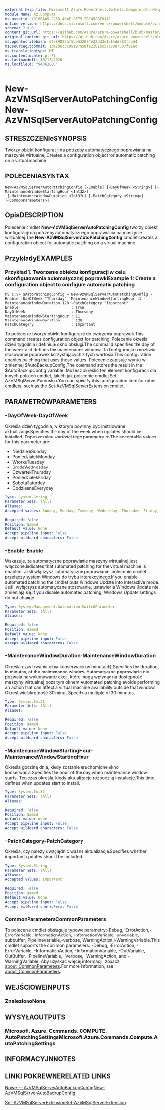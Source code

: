 ```yaml
---
external help file: Microsoft.Azure.PowerShell.Cmdlets.Compute.dll-Help.xml
Module Name: Az.Compute
ms.assetid: 7016BAA9-C25D-404E-9F75-2BE49FBF91A8
online version: https://docs.microsoft.com/en-us/powershell/module/az.compute/new-azvmsqlserverautopatchingconfig
schema: 2.0.0
content_git_url: https://github.com/Azure/azure-powershell/blob/master/src/Compute/Compute/help/New-AzVMSqlServerAutoPatchingConfig.md
original_content_git_url: https://github.com/Azure/azure-powershell/blob/master/src/Compute/Compute/help/New-AzVMSqlServerAutoPatchingConfig.md
ms.openlocfilehash: 6fe89822af5be532674e22dd3e1c1edd583fced4
ms.sourcegitcommit: 1de2b6c3c99197958fa2101bc37680e7507f91ac
ms.translationtype: MT
ms.contentlocale: pl-PL
ms.lasthandoff: 10/13/2020
ms.locfileid: "94062881"
---
```

# <span data-ttu-id="384e2-101">New-AzVMSqlServerAutoPatchingConfig</span><span class="sxs-lookup"><span data-stu-id="384e2-101">New-AzVMSqlServerAutoPatchingConfig</span></span>

## <span data-ttu-id="384e2-102">STRESZCZENIe</span><span class="sxs-lookup"><span data-stu-id="384e2-102">SYNOPSIS</span></span>
<span data-ttu-id="384e2-103">Tworzy obiekt konfiguracji na potrzeby automatycznego poprawiania na maszynie wirtualnej.</span><span class="sxs-lookup"><span data-stu-id="384e2-103">Creates a configuration object for automatic patching on a virtual machine.</span></span>

## <span data-ttu-id="384e2-104">POLECENIA</span><span class="sxs-lookup"><span data-stu-id="384e2-104">SYNTAX</span></span>

```
New-AzVMSqlServerAutoPatchingConfig [-Enable] [-DayOfWeek <String>] [-MaintenanceWindowStartingHour <Int32>]
 [-MaintenanceWindowDuration <Int32>] [-PatchCategory <String>] [<CommonParameters>]
```

## <span data-ttu-id="384e2-105">Opis</span><span class="sxs-lookup"><span data-stu-id="384e2-105">DESCRIPTION</span></span>
<span data-ttu-id="384e2-106">Polecenie cmdlet **New-AzVMSqlServerAutoPatchingConfig** tworzy obiekt konfiguracji na potrzeby automatycznego poprawiania na maszynie wirtualnej.</span><span class="sxs-lookup"><span data-stu-id="384e2-106">The **New-AzVMSqlServerAutoPatchingConfig** cmdlet creates a configuration object for automatic patching on a virtual machine.</span></span>

## <span data-ttu-id="384e2-107">Przykłady</span><span class="sxs-lookup"><span data-stu-id="384e2-107">EXAMPLES</span></span>

### <span data-ttu-id="384e2-108">Przykład 1. Tworzenie obiektu konfiguracji w celu skonfigurowania automatycznej poprawki</span><span class="sxs-lookup"><span data-stu-id="384e2-108">Example 1: Create a configuration object to configure automatic patching</span></span>
```
PS C:\> $AutoPatchingConfig = New-AzVMSqlServerAutoPatchingConfig -Enable -DayOfWeek "Thursday" -MaintenanceWindowStartingHour 11 -MaintenanceWindowDuration 120 -PatchCategory "Important"
Enable                        : True
DayOfWeek                     : Thursday
MaintenanceWindowStartingHour : 11
MaintenanceWindowDuration     : 120
PatchCategory                 : Important
```

<span data-ttu-id="384e2-109">To polecenie tworzy obiekt konfiguracji do tworzenia poprawek.</span><span class="sxs-lookup"><span data-stu-id="384e2-109">This command creates configuration object for patching.</span></span>
<span data-ttu-id="384e2-110">Polecenie określa dzień tygodnia i definiuje okno obsługi.</span><span class="sxs-lookup"><span data-stu-id="384e2-110">The command specifies the day of the week and defines the maintenance window.</span></span>
<span data-ttu-id="384e2-111">Ta konfiguracja umożliwia stosowanie poprawek korzystających z tych wartości.</span><span class="sxs-lookup"><span data-stu-id="384e2-111">This configuration enables patching that uses these values.</span></span>
<span data-ttu-id="384e2-112">Polecenie zapisuje wyniki w zmiennej $AutoBackupConfig.</span><span class="sxs-lookup"><span data-stu-id="384e2-112">The command stores the result in the $AutoBackupConfig variable.</span></span>
<span data-ttu-id="384e2-113">Możesz określić ten element konfiguracji dla innych poleceń cmdlet, takich jak polecenie cmdlet Set-AzVMSqlServerExtension.</span><span class="sxs-lookup"><span data-stu-id="384e2-113">You can specify this configuration item for other cmdlets, such as the Set-AzVMSqlServerExtension cmdlet.</span></span>

## <span data-ttu-id="384e2-114">PARAMETRÓW</span><span class="sxs-lookup"><span data-stu-id="384e2-114">PARAMETERS</span></span>

### <span data-ttu-id="384e2-115">-DayOfWeek</span><span class="sxs-lookup"><span data-stu-id="384e2-115">-DayOfWeek</span></span>
<span data-ttu-id="384e2-116">Określa dzień tygodnia, w którym powinny być instalowane aktualizacje.</span><span class="sxs-lookup"><span data-stu-id="384e2-116">Specifies the day of the week when updates should be installed.</span></span>
<span data-ttu-id="384e2-117">Dopuszczalne wartości tego parametru to:</span><span class="sxs-lookup"><span data-stu-id="384e2-117">The acceptable values for this parameter are:</span></span>
- <span data-ttu-id="384e2-118">Niedziele</span><span class="sxs-lookup"><span data-stu-id="384e2-118">Sunday</span></span>
- <span data-ttu-id="384e2-119">Poniedziałek</span><span class="sxs-lookup"><span data-stu-id="384e2-119">Monday</span></span>
- <span data-ttu-id="384e2-120">Wtorku</span><span class="sxs-lookup"><span data-stu-id="384e2-120">Tuesday</span></span>
- <span data-ttu-id="384e2-121">Środa</span><span class="sxs-lookup"><span data-stu-id="384e2-121">Wednesday</span></span>
- <span data-ttu-id="384e2-122">Czwartek</span><span class="sxs-lookup"><span data-stu-id="384e2-122">Thursday</span></span>
- <span data-ttu-id="384e2-123">Poniedziałek</span><span class="sxs-lookup"><span data-stu-id="384e2-123">Friday</span></span>
- <span data-ttu-id="384e2-124">Sobota</span><span class="sxs-lookup"><span data-stu-id="384e2-124">Saturday</span></span>
- <span data-ttu-id="384e2-125">Codzienne</span><span class="sxs-lookup"><span data-stu-id="384e2-125">Everyday</span></span>

```yaml
Type: System.String
Parameter Sets: (All)
Aliases:
Accepted values: Sunday, Monday, Tuesday, Wednesday, Thursday, Friday, Saturday, Everyday

Required: False
Position: Named
Default value: None
Accept pipeline input: False
Accept wildcard characters: False
```

### <span data-ttu-id="384e2-126">-Enable</span><span class="sxs-lookup"><span data-stu-id="384e2-126">-Enable</span></span>
<span data-ttu-id="384e2-127">Wskazuje, że automatyczne poprawianie maszyny wirtualnej jest włączone.</span><span class="sxs-lookup"><span data-stu-id="384e2-127">Indicates that automated patching for the virtual machine is enabled.</span></span>
<span data-ttu-id="384e2-128">Jeśli włączysz automatyczne poprawianie, polecenie cmdlet przełączy system Windows do trybu interakcyjnego.</span><span class="sxs-lookup"><span data-stu-id="384e2-128">If you enable automated patching the cmdlet puts Windows Update into interactive mode.</span></span>
<span data-ttu-id="384e2-129">Jeśli wyłączysz automatyczne stosowanie, ustawienia Windows Update nie zmieniają się.</span><span class="sxs-lookup"><span data-stu-id="384e2-129">If you disable automated patching, Windows Update settings do not change.</span></span>

```yaml
Type: System.Management.Automation.SwitchParameter
Parameter Sets: (All)
Aliases:

Required: False
Position: Named
Default value: None
Accept pipeline input: False
Accept wildcard characters: False
```

### <span data-ttu-id="384e2-130">-MaintenanceWindowDuration</span><span class="sxs-lookup"><span data-stu-id="384e2-130">-MaintenanceWindowDuration</span></span>
<span data-ttu-id="384e2-131">Określa czas trwania okna konserwacji (w minutach).</span><span class="sxs-lookup"><span data-stu-id="384e2-131">Specifies the duration, in minutes, of the maintenance window.</span></span>
<span data-ttu-id="384e2-132">Automatyczne poprawianie nie pozwala na wykonywanie akcji, które mogą wpłynąć na dostępność maszyny wirtualnej poza tym oknem.</span><span class="sxs-lookup"><span data-stu-id="384e2-132">Automated patching avoids performing an action that can affect a virtual machine availability outside that window.</span></span>
<span data-ttu-id="384e2-133">Określ wielokrotność 30 minut.</span><span class="sxs-lookup"><span data-stu-id="384e2-133">Specify a multiple of 30 minutes.</span></span>

```yaml
Type: System.Int32
Parameter Sets: (All)
Aliases:

Required: False
Position: Named
Default value: None
Accept pipeline input: False
Accept wildcard characters: False
```

### <span data-ttu-id="384e2-134">-MaintenanceWindowStartingHour</span><span class="sxs-lookup"><span data-stu-id="384e2-134">-MaintenanceWindowStartingHour</span></span>
<span data-ttu-id="384e2-135">Określa godzinę dnia, kiedy zostanie uruchomione okno konserwacja.</span><span class="sxs-lookup"><span data-stu-id="384e2-135">Specifies the hour of the day when maintenance window starts.</span></span>
<span data-ttu-id="384e2-136">Ten czas określa, kiedy aktualizacje rozpoczną instalację.</span><span class="sxs-lookup"><span data-stu-id="384e2-136">This time defines when updates start to install.</span></span>

```yaml
Type: System.Int32
Parameter Sets: (All)
Aliases:

Required: False
Position: Named
Default value: None
Accept pipeline input: False
Accept wildcard characters: False
```

### <span data-ttu-id="384e2-137">-PatchCategory</span><span class="sxs-lookup"><span data-stu-id="384e2-137">-PatchCategory</span></span>
<span data-ttu-id="384e2-138">Określa, czy należy uwzględnić ważne aktualizacje.</span><span class="sxs-lookup"><span data-stu-id="384e2-138">Specifies whether important updates should be included.</span></span>

```yaml
Type: System.String
Parameter Sets: (All)
Aliases:
Accepted values: Important

Required: False
Position: Named
Default value: None
Accept pipeline input: False
Accept wildcard characters: False
```

### <span data-ttu-id="384e2-139">CommonParameters</span><span class="sxs-lookup"><span data-stu-id="384e2-139">CommonParameters</span></span>
<span data-ttu-id="384e2-140">To polecenie cmdlet obsługuje typowe parametry:-Debug,-ErrorAction,-ErrorVariable,-InformationAction,-InformationVariable,-unvariable,-subbuffer,-PipelineVariable,-verbose,-WarningAction i-WarningVariable.</span><span class="sxs-lookup"><span data-stu-id="384e2-140">This cmdlet supports the common parameters: -Debug, -ErrorAction, -ErrorVariable, -InformationAction, -InformationVariable, -OutVariable, -OutBuffer, -PipelineVariable, -Verbose, -WarningAction, and -WarningVariable.</span></span> <span data-ttu-id="384e2-141">Aby uzyskać więcej informacji, zobacz [about_CommonParameters](http://go.microsoft.com/fwlink/?LinkID=113216).</span><span class="sxs-lookup"><span data-stu-id="384e2-141">For more information, see [about_CommonParameters](http://go.microsoft.com/fwlink/?LinkID=113216).</span></span>

## <span data-ttu-id="384e2-142">WEJŚCIOWE</span><span class="sxs-lookup"><span data-stu-id="384e2-142">INPUTS</span></span>

### <span data-ttu-id="384e2-143">Znaleziono</span><span class="sxs-lookup"><span data-stu-id="384e2-143">None</span></span>

## <span data-ttu-id="384e2-144">WYSYŁA</span><span class="sxs-lookup"><span data-stu-id="384e2-144">OUTPUTS</span></span>

### <span data-ttu-id="384e2-145">Microsoft. Azure. Commands. COMPUTE. AutoPatchingSettings</span><span class="sxs-lookup"><span data-stu-id="384e2-145">Microsoft.Azure.Commands.Compute.AutoPatchingSettings</span></span>

## <span data-ttu-id="384e2-146">INFORMACYJN</span><span class="sxs-lookup"><span data-stu-id="384e2-146">NOTES</span></span>

## <span data-ttu-id="384e2-147">LINKI POKREWNE</span><span class="sxs-lookup"><span data-stu-id="384e2-147">RELATED LINKS</span></span>

[<span data-ttu-id="384e2-148">Nowe — AzVMSqlServerAutoBackupConfig</span><span class="sxs-lookup"><span data-stu-id="384e2-148">New-AzVMSqlServerAutoBackupConfig</span></span>](./New-AzVMSqlServerAutoBackupConfig.md)

[<span data-ttu-id="384e2-149">Set-AzVMSqlServerExtension</span><span class="sxs-lookup"><span data-stu-id="384e2-149">Set-AzVMSqlServerExtension</span></span>](./Set-AzVMSqlServerExtension.md)


